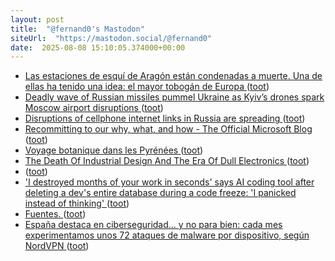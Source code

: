 ```yaml
---
layout: post
title:  "@fernand0's Mastodon"
siteUrl:  "https://mastodon.social/@fernand0"
date:  2025-08-08 15:10:05.374000+00:00
---
```

*  [Las estaciones de esquí de Aragón están condenadas a muerte. Una de ellas ha tenido una idea: el mayor tobogán de Europa ](https://www.xataka.com/magnet/aragon-quiere-que-su-turismo-dependa-nieve-asi-que-creara-tobogan-montana-mayor-pendiente-europ) ([toot](https://mastodon.social/@fernand0/114993778220753550))
*  [Deadly wave of Russian missiles pummel Ukraine as Kyiv’s drones spark Moscow airport disruptions ](https://edition.cnn.com/ukraine-drones-moscow-airport-disruptions-intl-hn) ([toot](https://mastodon.social/@fernand0/114993586991168765))
*  [Disruptions of cellphone internet links in Russia are spreading ](https://apnews.com/article/russia-internet-cellphone-disruptions-ukraine-war-9644b7147d661a8e0809465afffb452) ([toot](https://mastodon.social/@fernand0/114992941151938995))
*  [Recommitting to our why, what, and how - The Official Microsoft Blog ](https://blogs.microsoft.com/blog/2025/07/24/recommitting-to-our-why-what-and-how) ([toot](https://mastodon.social/@fernand0/114992585900787529))
*  [Voyage botanique dans les Pyrénées ](https://www.tela-botanica.org/2025/07/voyage-botanique-dans-les-pyrenees) ([toot](https://mastodon.social/@fernand0/114992424319429730))
*  [The Death Of Industrial Design And The Era Of Dull Electronics ](https://hackaday.com/2025/07/23/the-death-of-industrial-design-and-the-era-of-dull-electronics) ([toot](https://mastodon.social/@fernand0/114992195635891831))
*  [ ](https://mamot.fr/@jesgar) ([toot](https://mastodon.social/@fernand0/114991569686563801))
*  ['I destroyed months of your work in seconds' says AI coding tool after deleting a dev's entire database during a code freeze: 'I panicked instead of thinking' ](https://www.pcgamer.com/software/ai/i-destroyed-months-of-your-work-in-seconds-says-ai-coding-tool-after-deleting-a-devs-entire-database-during-a-code-freeze-i-panicked-instead-of-thinking) ([toot](https://mastodon.social/@fernand0/114990634292468214))
*  [Fuentes. ](https://avecesunafoto.wordpress.com/2025/08/07/fuentes-2) ([toot](https://mastodon.social/@fernand0/114988721476847712))
*  [España destaca en ciberseguridad… y no para bien: cada mes experimentamos unos 72 ataques de malware por dispositivo, según NordVPN ](https://www.genbeta.com/seguridad/espana-destaca-ciberseguridad-no-para-bien-cada-mes-experimentamos-unos-72-ataques-malware-dispositivo-nordvp) ([toot](https://mastodon.social/@fernand0/114988680821853061))
